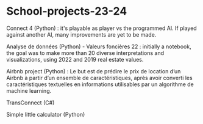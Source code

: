 # School-projects-23-24

Connect 4 (Python) : it's playable as player vs the programmed AI. If played against another AI, many improvements are yet to be made.

Analyse de données (Python) - Valeurs foncières 22 : initially a notebook, the goal was to make more than 20 diverse interpretations and visualizations, using 2022 and 2019 real estate values.

Airbnb project (Python) : Le but est de prédire le prix de location d’un Airbnb à partir d’un ensemble de caractéristiques, après avoir converti les caractéristiques textuelles en informations utilisables par un algorithme de machine learning. 

TransConnect (C#)

Simple little calculator (Python)
